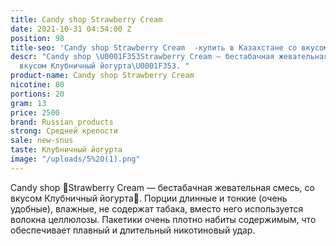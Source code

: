 ```yaml
---
title: Candy shop Strawberry Cream
date: 2021-10-31 04:54:00 Z
position: 98
title-seo: 'Candy shop Strawberry Cream  -купить в Казахстане со вкусом '
descr: "Candy shop \U0001F353Strawberry Cream — бестабачная жевательная смесь, со
  вкусом Клубничный йогурта\U0001F353. "
product-name: Candy shop Strawberry Cream
nicotine: 80
portions: 20
gram: 13
price: 2500
brand: Russian products
strong: Средней крепости
sale: new-snus
taste: Клубничный йогурта
image: "/uploads/5%20(1).png"
---
```


Candy shop 🍓Strawberry Cream — бестабачная жевательная смесь, со вкусом Клубничный йогурта🍓. Порции длинные и тонкие (очень удобные), влажные, не содержат табака, вместо него используется волокна целлюлозы. Пакетики очень плотно набиты содержимым, что обеспечивает плавный и длительный никотиновый удар. 